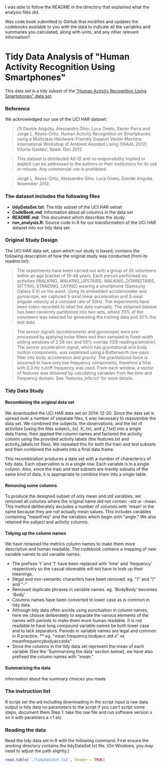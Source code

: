 
I was able to follow the README in the directory that explained what the analysis files did. 

Was code book submitted to GitHub that modifies and updates the codebooks available to you with the data to indicate all the variables and summaries you calculated, along with units, and any other relevant information?

# Tidy Data Analysis of "Human Activity Recognition Using Smartphones"

This data set is a tidy subset of the ["Human Activity Recognition Using Smartphones" data set](http://archive.ics.uci.edu/ml/datasets/Human+Activity+Recognition+Using+Smartphones).

### Reference
We acknowledged our use of the UCI HAR dataset:

> [1] Davide Anguita, Alessandro Ghio, Luca Oneto, Xavier Parra and Jorge L. Reyes-Ortiz. Human Activity Recognition on Smartphones using a Multiclass Hardware-Friendly Support Vector Machine. International Workshop of Ambient Assisted Living (IWAAL 2012). Vitoria-Gasteiz, Spain. Dec 2012

> This dataset is distributed AS-IS and no responsibility implied or explicit can be addressed to the authors or their institutions for its use or misuse. Any commercial use is prohibited.

> Jorge L. Reyes-Ortiz, Alessandro Ghio, Luca Oneto, Davide Anguita. November 2012.

### The dataset includes the following files
* **tidyDataSet.txt**: The tidy subset of the UCI HAR setset
* **CodeBook.md**: Information about all columns in the data set
* **README.md**: This document which describes the study.
* **run_analysis.R**: Source code in R for our transformation of the UCI HAR dataset into our tidy data set.

### Original Study Design

The UCI HAR data set, upon which our study is based, contains the following description of how the original study was conducted (from its readme.txt):

> The experiments have been carried out with a group of 30 volunteers within an age bracket of 19-48 years. Each person performed six activities (WALKING, WALKING_UPSTAIRS, WALKING_DOWNSTAIRS, SITTING, STANDING, LAYING) wearing a smartphone (Samsung Galaxy S II) on the waist. Using its embedded accelerometer and gyroscope, we captured 3-axial linear acceleration and 3-axial angular velocity at a constant rate of 50Hz. The experiments have been video-recorded to label the data manually. The obtained dataset has been randomly partitioned into two sets, where 70% of the volunteers was selected for generating the training data and 30% the test data. 

> The sensor signals (accelerometer and gyroscope) were pre-processed by applying noise filters and then sampled in fixed-width sliding windows of 2.56 sec and 50% overlap (128 readings/window). The sensor acceleration signal, which has gravitational and body motion components, was separated using a Butterworth low-pass filter into body acceleration and gravity. The gravitational force is assumed to have only low frequency components, therefore a filter with 0.3 Hz cutoff frequency was used. From each window, a vector of features was obtained by calculating variables from the time and frequency domain. See 'features_info.txt' for more details. 


### Tidy Data Study

#### Recombining the original data set
We downloaded the UCI HAR data set on 2014-12-20. Since the data set is spread over a number of separate files, it was necessary to reassemble the data set. We combined the subjects, the observations, and the list of activities [using the files subject_*.txt, X_*.txt, and y_*.txt] into a single data.frame, then applied the column names and factored the activity column using the provided activity labels (the features.txt and activity_labels.txt files). We repeated this for both the train and test subsets and then combined the subsets into a final data.frame.

This recombination produces a data set with a number of characterics of tidy data. Each observation is in a single row. Each variable is in a single column. Also, since the train and test subsets are merely subsets of the same kind of data, it is appropriate to combine them into a single table.

#### Removing some columns
To produce the designed subset of only mean and std variables, we removed all columns where the original name did not contain -std or -mean. This method deliberately excludes a number of columns with 'mean' in the name because they are not actually mean values. This includes variables containing "meanFreq" and the variables which begin with "angle." We also retained the subject and activity columns.

#### Tidying up the column names
We have renamed the metrics column names to make them more descriptive and human readable. The codebook contains a mapping of new variable names to old variable names.
* The prefixes 't' and 'f'  have been replaced with 'time' and 'frequency' respectively so the casual obverable will not have to look up their meanings.
* Illegal and non-semantic characters have been removed. eg. "(" and ")" and "-"
* Removed duplicate phrases in variable names. eg. 'BodyBody' becomes 'Body'
* Columns names have been converted to lower case as is common in tidy data.
* Although tidy data often avoids using punctuation in column names, here we choose deliberately to separate the various elements of the names with periods to make them more human readable. It is not readable to have long compound variable names be both lower case and to lack separators. Periods in variable names are legal and common in R practice. 
** eg. "mean.frequency.bodyacc.std.x" vs meanfrequencybodyaccstdx"
* Since the columns in the tidy data set represent the mean of each variable (See the 'Summarizing the data' section below), we have also prefixed the column names with "mean."

#### Summarizing the data
information about the summary choices you made

### The instruction list 
R script 
set the wd
including downloading in the script
input is raw data
output is tidy data
no parameters to the script
if you can't script some steps, document them
    Step 1: take the raw file and run software version x on it with paramters a =1
	etc

### Reading the data
Read the tidy data set in R with the following command. First ensure the working directory contains the tidyDataSet.txt file. (On Windows, you may need to adjust the path slightly.)

```R
read.table('./tidyDataSet.txt', header = TRUE)
```